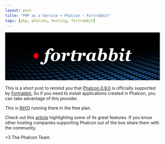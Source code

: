 ```yaml
---
layout: post
title: "PHP as a Service + Phalcon – Fortrabbit"
tags: [php, phalcon, hosting, fortrabbit]
---
```


[![Fortrabbit](/assets/files/2013-02-08-fortrabbit.jpg)](http://fortrabbit.com/)

This is a short post to remind you that [Phalcon 0.9.0](http://blog.phalconphp.com/post/phalcon-framework-0-9-0-released) is officially supported by [Fortrabbit.](http://fortrabbit.com/) So if you need to install applications created in Phalcon, you can take advantage of this provider.

This is [INVO](http://phalcon-test.eu1.frbit.net) running there in the free plan.

Check out this [article](http://phpmaster.com/php-as-a-service-fortrabbit/) highlighting some of its great features. If you know other hosting companies supporting Phalcon out of the box share them with the community.


<3 The Phalcon Team
